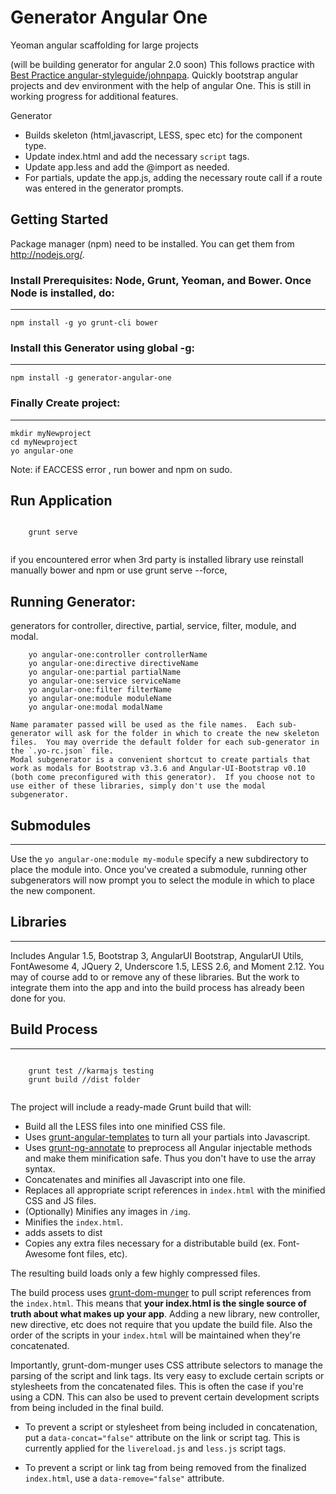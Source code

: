 
# Generator Angular One

Yeoman angular scaffolding for large projects

(will be building generator for angular 2.0 soon)
This follows practice with [Best Practice angular-styleguide/johnpapa](https://github.com/johnpapa/angular-styleguide).
Quickly bootstrap angular projects and dev environment with the help of angular One. This is still in working progress for additional features.

Generator 
- Builds skeleton (html,javascript, LESS, spec etc) for the component type.
- Update index.html and add the necessary `script` tags.
- Update app.less and add the @import as needed.
- For partials, update the app.js, adding the necessary route call if a route was entered in the generator prompts.

## Getting Started

Package manager (npm) need to be installed. You can get them from http://nodejs.org/.

### Install Prerequisites: Node, Grunt, Yeoman, and Bower.  Once Node is installed, do:
------------------------------------------------------------------------------------

    npm install -g yo grunt-cli bower

### Install this Generator using global -g:
------------------------------------------------------------------------------------
    npm install -g generator-angular-one

### Finally Create project:
------------------------------------------------------------------------------------
    mkdir myNewproject
    cd myNewproject
    yo angular-one

Note: if EACCESS error , run bower and npm on sudo.

## Run Application 
```

    grunt serve 
    
```
if you encountered error when 3rd party is installed library use reinstall manually bower and npm or use grunt serve --force, 


## Running Generator:

generators for controller, directive, partial, service, filter, module, and modal.

```
	yo angular-one:controller controllerName
	yo angular-one:directive directiveName
	yo angular-one:partial partialName
	yo angular-one:service serviceName
	yo angular-one:filter filterName
	yo angular-one:module moduleName
	yo angular-one:modal modalName

```
	Name paramater passed will be used as the file names.  Each sub-generator will ask for the folder in which to create the new skeleton files.  You may override the default folder for each sub-generator in the `.yo-rc.json` file.
	Modal subgenerator is a convenient shortcut to create partials that work as modals for Bootstrap v3.3.6 and Angular-UI-Bootstrap v0.10 (both come preconfigured with this generator).  If you choose not to use either of these libraries, simply don't use the modal subgenerator.

## Submodules
-------------

Use the `yo angular-one:module my-module` specify a new subdirectory to place the module into.  Once you've created a submodule, running other subgenerators will now prompt you to select the module in which to place the new component.

## Libraries 
-------------

Includes Angular 1.5, Bootstrap 3, AngularUI Bootstrap, AngularUI Utils, FontAwesome 4, JQuery 2, Underscore 1.5, LESS 2.6, and Moment 2.12.  You may of course add to or remove any of these libraries.  But the work to integrate them into the app and into the build process has already been done for you.

## Build Process
-------------
```

    grunt test //karmajs testing
    grunt build //dist folder
    
```
The project will include a ready-made Grunt build that will:

* Build all the LESS files into one minified CSS file.
* Uses [grunt-angular-templates](https://github.com/ericclemmons/grunt-angular-templates) to turn all your partials into Javascript.
* Uses [grunt-ng-annotate](https://github.com/olov/ng-annotate) to preprocess all Angular injectable methods and make them minification safe.  Thus you don't have to use the array syntax.
* Concatenates and minifies all Javascript into one file.
* Replaces all appropriate script references in `index.html` with the minified CSS and JS files.
* (Optionally) Minifies any images in `/img`.
* Minifies the `index.html`.
* adds assets to dist
* Copies any extra files necessary for a distributable build (ex.  Font-Awesome font files, etc).

The resulting build loads only a few highly compressed files.

The build process uses [grunt-dom-munger](https://github.com/cgross/grunt-dom-munger) to pull script references from the `index.html`.  This means that **your index.html is the single source of truth about what makes up your app**.  Adding a new library, new controller, new directive, etc does not require that you update the build file.  Also the order of the scripts in your `index.html` will be maintained when they're concatenated.

Importantly, grunt-dom-munger uses CSS attribute selectors to manage the parsing of the script and link tags.  Its very easy to exclude certain scripts or stylesheets from the concatenated files. This is often the case if you're using a CDN. This can also be used to prevent certain development scripts from being included in the final build.

* To prevent a script or stylesheet from being included in concatenation, put a `data-concat="false"` attribute on the link or script tag.  This is currently applied for the `livereload.js` and `less.js` script tags.

* To prevent a script or link tag from being removed from the finalized `index.html`, use a `data-remove="false"` attribute.
